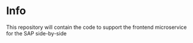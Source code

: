 # Info

This repository will contain the code to support the frontend microservice for the SAP side-by-side

